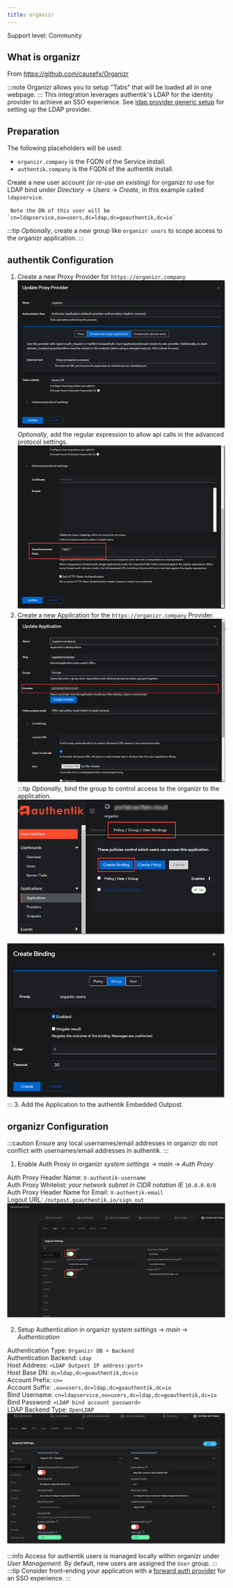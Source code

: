 ```yaml
---
title: organizr
---
```


<span class="badge badge--secondary">Support level: Community</span>

## What is organizr

From https://github.com/causefx/Organizr

:::note
Organizr allows you to setup "Tabs" that will be loaded all in one webpage.
:::
This integration leverages authentik's LDAP for the identity provider to achieve an SSO experience. See [ldap provider generic setup](../../../docs/providers/ldap/generic_setup) for setting up the LDAP provider.

## Preparation

The following placeholders will be used:

-   `organizr.company` is the FQDN of the Service install.
-   `authentik.company` is the FQDN of the authentik install.

Create a new user account _(or re-use an existing)_ for organizr to use for LDAP bind under _Directory_ -> _Users_ -> _Create_, in this example called `ldapservice`.

     Note the DN of this user will be `cn=ldapservice,ou=users,dc=ldap,dc=goauthentik,dc=io`

:::tip
_Optionally_, create a new group like `organizr users` to scope access to the organizr application.
:::

## authentik Configuration

1. Create a new Proxy Provider for `https://organizr.company`
   ![](./organizr1.png)
   _Optionally_, add the regular expression to allow api calls in the advanced protocol settings.
   ![](./organizr2.png)
2. Create a new Application for the `https://organizr.company` Provider.
   ![](./organizr3.png)
   :::tip
   _Optionally_, bind the group to control access to the organizr to the application.
   ![](./organizr4.png)

![](./organizr5.png)  
::: 3. Add the Application to the authentik Embedded Outpost.

## organizr Configuration

:::caution
Ensure any local usernames/email addresses in organizr do not conflict with usernames/email addresses in authentik.
:::

1. Enable Auth Proxy in organizr _system settings_ -> _main_ -> _Auth Proxy_

Auth Proxy Header Name: `X-authentik-username`  
 Auth Proxy Whitelist: _your network subnet in CIDR notation IE_ `10.0.0.0/8`  
 Auth Proxy Header Name for Email: `X-authentik-email`  
 Logout URL: `/outpost.goauthentik.io/sign_out`  
 ![](./organizr6.png)

2. Setup Authentication in organizr _system settings_ -> _main_ -> _Authentication_

Authentication Type: `Organizr DB + Backend`  
 Authentication Backend: `Ldap`  
 Host Address: `<LDAP Outpost IP address:port>`  
 Host Base DN: `dc=ldap,dc=goauthentik,dc=io`  
 Account Prefix: `cn=`  
 Account Suffix: `,ou=users,dc=ldap,dc=goauthentik,dc=io`  
 Bind Username: `cn=ldapservice,ou=users,dc=ldap,dc=goauthentik,dc=io`  
 Bind Password: `<LDAP bind account password>`  
 LDAP Backend Type: `OpenLDAP`  
 ![](./organizr7.png)

:::info
Access for authentik users is managed locally within organizr under _User Management_. By default, new users are assigned the `User` group.
:::
:::tip
Consider front-ending your application with a [forward auth provider](../../../docs/providers/proxy/forward_auth#nginx) for an SSO experience.
:::
